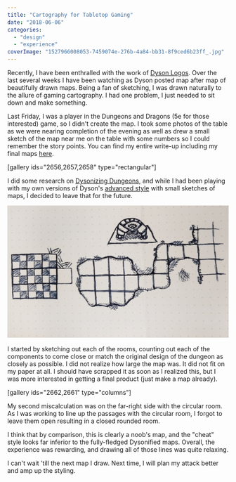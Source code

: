 ```yaml
---
title: "Cartography for Tabletop Gaming"
date: "2018-06-06"
categories: 
  - "design"
  - "experience"
coverImage: "1527966008053-7459074e-276b-4a84-bb31-8f9ced6b23ff_.jpg"
---
```


Recently, I have been enthralled with the work of [Dyson Logos](http://www.dysonlogos.com/). Over the last several weeks I have been watching as Dyson posted map after map of beautifully drawn maps. Being a fan of sketching, I was drawn naturally to the allure of gaming cartography. I had one problem, I just needed to sit down and make something.

Last Friday, I was a player in the Dungeons and Dragons (5e for those interested) game, so I didn't create the map. I took some photos of the table as we were nearing completion of the evening as well as drew a small sketch of the map near me on the table with some numbers so I could remember the story points. You can find my entire write-up including my final maps [here](https://sites.google.com/view/extant/home/612018).

\[gallery ids="2656,2657,2658" type="rectangular"\]

I did some research on [Dysonizing Dungeons](https://rpgcharacters.wordpress.com/2013/09/25/dysonize-your-dungeon/), and while I had been playing with my own versions of Dyson's [advanced style](https://rpgcharacters.wordpress.com/2013/09/28/advanced-dyson-dungeons/) with small sketches of maps, I decided to leave that for the future.

![Josh's Dyson-like style small](images/1528249676994-8ab90b59-5a8f-433c-978f-9bbd3efee29e-e1528249949440.jpg)

I started by sketching out each of the rooms, counting out each of the components to come close or match the original design of the dungeon as closely as possible. I did not realize how large the map was. It did not fit on my paper at all. I should have scrapped it as soon as I realized this, but I was more interested in getting a final product (just make a map already).

\[gallery ids="2662,2661" type="columns"\]

My second miscalculation was on the far-right side with the circular room. As I was working to line up the passages with the circular room, I forgot to leave them open resulting in a closed rounded room.

I think that by comparison, this is clearly a noob's map, and the "cheat" style looks far inferior to the fully-fledged Dysonified maps. Overall, the experience was rewarding, and drawing all of those lines was quite relaxing.

I can't wait 'till the next map I draw. Next time, I will plan my attack better and amp up the styling.
